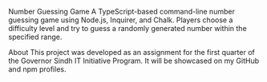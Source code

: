 Number Guessing Game
A TypeScript-based command-line number guessing game using Node.js, Inquirer, and Chalk. Players choose a difficulty level and try to guess a randomly generated number within the specified range.

About
This project was developed as an assignment for the first quarter of the Governor Sindh IT Initiative Program. It will be showcased on my GitHub and npm profiles.
